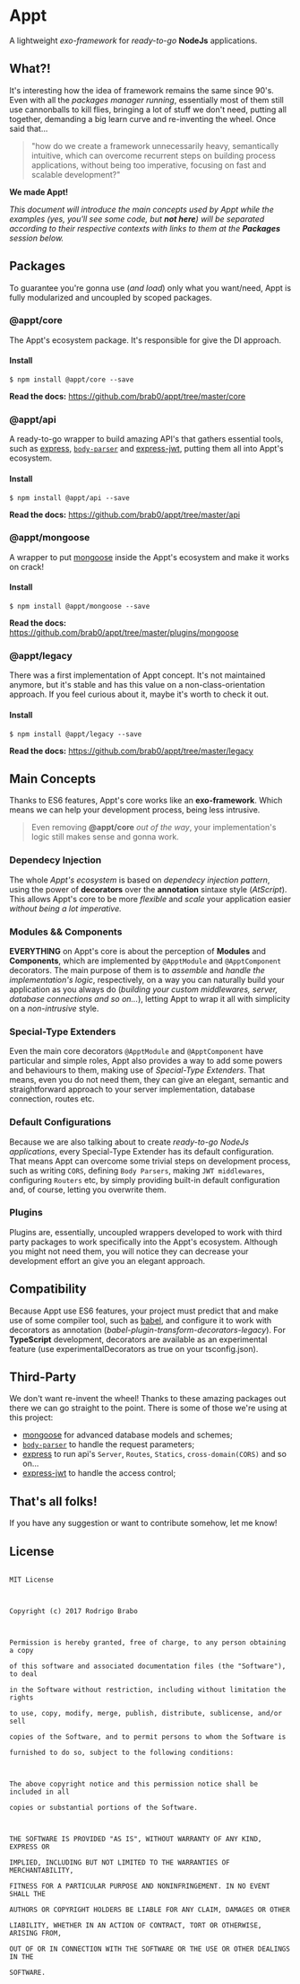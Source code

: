 
  
# Appt
A lightweight *exo-framework* for *ready-to-go* **NodeJs** applications.


## What?!
It's interesting how the idea of framework remains the same since 90's. Even with all the *packages manager running*, essentially most of them still use cannonballs to kill flies, bringing a lot of stuff we don't need, putting all together, demanding a big learn curve and re-inventing the wheel. Once said that...

> "how do we create a framework unnecessarily heavy, semantically intuitive, which can overcome recurrent steps on building process applications, without being too imperative, focusing on fast and scalable development?"

**We made Appt!**

*This document will introduce the main concepts used by Appt while the examples (yes, you'll see some code, but **not here**) will be separated according to their respective contexts with links to them at the **Packages** session below.*


## Packages
To guarantee you're gonna use (*and load*) only what you want/need, Appt is fully modularized and uncoupled by scoped packages.
 
### @appt/core
The Appt's ecosystem package. It's responsible for give the DI approach.

#### Install
    $ npm install @appt/core --save

**Read the docs:** https://github.com/brab0/appt/tree/master/core

    
### @appt/api
A ready-to-go wrapper to build amazing API's that gathers essential tools, such as [express](https://www.npmjs.com/package/express), [`body-parser`](https://www.npmjs.com/package/body-parser) and [express-jwt](https://www.npmjs.com/package/express-jwt), putting them all into Appt's ecosystem.

#### Install
    $ npm install @appt/api --save

**Read the docs:** https://github.com/brab0/appt/tree/master/api


### @appt/mongoose
A wrapper to put [mongoose](https://www.npmjs.com/package/mongoose) inside the Appt's ecosystem and make it works on crack!

#### Install
    $ npm install @appt/mongoose --save

**Read the docs:** https://github.com/brab0/appt/tree/master/plugins/mongoose


### @appt/legacy
There was a first implementation of Appt concept. It's not maintained anymore, but it's stable and has this value on a non-class-orientation approach. If you feel curious about it, maybe it's worth to check it out. 

#### Install
    $ npm install @appt/legacy --save

**Read the docs:** https://github.com/brab0/appt/tree/master/legacy


## Main Concepts
Thanks to ES6 features, Appt's core works like an **exo-framework**. Which means we can help your development process, being less intrusive. 
> Even removing **@appt/core** *out of the way*, your implementation's logic still makes sense and gonna work.

### Dependecy Injection
The whole *Appt's ecosystem* is based on *dependecy injection pattern*, using the power of **decorators** over the **annotation** sintaxe style (*AtScript*). This allows Appt's core to be more *flexible* and *scale* your application easier *without being a lot imperative.* 

### Modules && Components
**EVERYTHING** on Appt's core is about the perception of **Modules** and **Components**, which are implemented by `@ApptModule` and `@ApptComponent` decorators. The main purpose of them is to *assemble* and *handle the implementation's logic*, respectively, on a way you can naturally build your application as you always do (*building your custom middlewares, server, database connections and so on...*), letting Appt to wrap it all with simplicity on a *non-intrusive* style.

### Special-Type Extenders
Even the main core decorators `@ApptModule` and `@ApptComponent` have particular and simple roles, Appt also provides a way to add some powers and behaviours to them, making use of *Special-Type Extenders*. That means, even you do not need them, they can give an elegant, semantic and straightforward approach to your server implementation, database connection, routes etc. 

### Default Configurations
Because we are also talking about to create *ready-to-go NodeJs applications*, every Special-Type Extender has its default configuration. That means Appt can overcome some trivial steps on development process, such as writing `CORS`, defining `Body Parsers`, making `JWT middlewares`, configuring `Routers` etc, by simply providing built-in default configuration and, of course, letting you overwrite them.

### Plugins
Plugins are, essentially, uncoupled wrappers developed to work with third party packages to work specifically into the Appt's ecosystem. Although you might not need them, you will notice they can decrease your development effort an give you an elegant approach.


## Compatibility
Because Appt use ES6 features, your project must predict that and make use of some compiler tool, such as [babel](https://babeljs.io/), and configure it to work with decorators as annotation (*babel-plugin-transform-decorators-legacy*).
For **TypeScript** development, decorators are available as an experimental feature (use experimentalDecorators as true on your tsconfig.json).


## Third-Party
We don't want re-invent the wheel! Thanks to these amazing packages out there we can go straight to the point. 
There is some of those we're using at this project:
- [mongoose](https://www.npmjs.com/package/mongoose) for advanced database models and schemes;
- [`body-parser`](https://www.npmjs.com/package/body-parser) to handle the request parameters;
- [express](https://www.npmjs.com/package/express) to run api's `Server`, `Routes`, `Statics`, `cross-domain(CORS)` and so on...
- [express-jwt](https://www.npmjs.com/package/express-jwt) to handle the access control;  
  
  
## That's all folks!
If you have any suggestion or want to contribute somehow, let me know!


## License
```

MIT License

  

Copyright (c) 2017 Rodrigo Brabo

  

Permission is hereby granted, free of charge, to any person obtaining a copy

of this software and associated documentation files (the "Software"), to deal

in the Software without restriction, including without limitation the rights

to use, copy, modify, merge, publish, distribute, sublicense, and/or sell

copies of the Software, and to permit persons to whom the Software is

furnished to do so, subject to the following conditions:

  

The above copyright notice and this permission notice shall be included in all

copies or substantial portions of the Software.

  

THE SOFTWARE IS PROVIDED "AS IS", WITHOUT WARRANTY OF ANY KIND, EXPRESS OR

IMPLIED, INCLUDING BUT NOT LIMITED TO THE WARRANTIES OF MERCHANTABILITY,

FITNESS FOR A PARTICULAR PURPOSE AND NONINFRINGEMENT. IN NO EVENT SHALL THE

AUTHORS OR COPYRIGHT HOLDERS BE LIABLE FOR ANY CLAIM, DAMAGES OR OTHER

LIABILITY, WHETHER IN AN ACTION OF CONTRACT, TORT OR OTHERWISE, ARISING FROM,

OUT OF OR IN CONNECTION WITH THE SOFTWARE OR THE USE OR OTHER DEALINGS IN THE

SOFTWARE.

```
